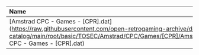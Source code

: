 |Name|Size|
|:---|---:|
|[Amstrad CPC - Games - [CPR].dat](https://raw.githubusercontent.com/open-retrogaming-archive/dat-catalog/main/root/basic/TOSEC/Amstrad/CPC/Games/[CPR]/Amstrad CPC - Games - [CPR].dat)|11742|
